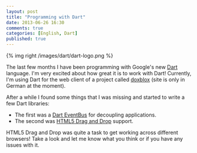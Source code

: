 ```yaml
---
layout: post
title: "Programming with Dart"
date: 2013-06-26 16:30
comments: true
categories: [English, Dart]
published: true
---
```


{% img right /images/dart/dart-logo.png %}

The last few months I have been programming with Google's new [Dart](http://www.dartlang.org/) language. I'm very excited about how great it is to work with Dart! Currently, I'm using Dart for the web client of a project called [doxblox](http://doxblox.ch) (site is only in German at the moment).

After a while I found some things that I was missing and started to write a few Dart libraries:

* The first was a [Dart EventBus](/projects/dart-event-bus/) for decoupling applications.
* The second was [HTML5 Drag and Drop](/projects/dart-html5-drag-and-drop/) support.

HTML5 Drag and Drop was quite a task to get working across different browsers! Take a look and let me know what you think or if you have any issues with it.